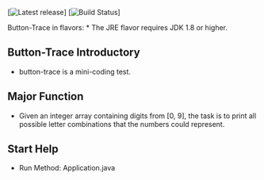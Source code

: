[![Latest release](https://img.shields.io/github/release/google/guava.svg)]
[![Build Status](https://travis-ci.org/google/guava.svg?branch=master)]

Button-Trace in flavors:
	*  The JRE flavor requires JDK 1.8 or higher.

## Button-Trace Introductory

-	button-trace is a mini-coding test.

## Major Function

-	Given an integer array containing digits from [0, 9], the task is to print all possible letter
	combinations that the numbers could represent.
	
## Start Help

-	Run Method:
		Application.java



[button-trace source]: https://gitee.com/iBase4J/iBase4J-Common
[Apache License 2.0]: http://www.apache.org/licenses/LICENSE-2.0
[Apache License]: http://www.apache.org/licenses/LICENSE-2.0